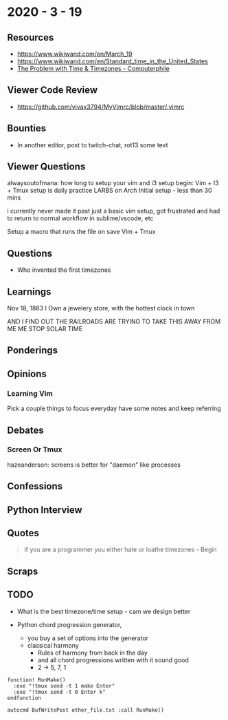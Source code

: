 # 2020 - 3 - 19

## Resources

- <https://www.wikiwand.com/en/March_19>
- <https://www.wikiwand.com/en/Standard_time_in_the_United_States>
- [The Problem with Time & Timezones - Computerphile](https://www.youtube.com/watch?v=-5wpm-gesOY)

## Viewer Code Review

- <https://github.com/vivax3794/MyVimrc/blob/master/.vimrc>

## Bounties

- In another editor, post to twitch-chat, rot13 some text

## Viewer Questions

alwaysoutofmana: how long to setup your vim and i3 setup
begin: Vim + I3 + Tmux setup is daily practice
       LARBS on Arch
       Initial setup - less than 30 mins

i currently never made it past just a basic vim setup, got frustrated and had to
return to normal workflow in sublime/vscode, etc

Setup a macro that runs the file on save
Vim + Tmux

## Questions

- Who invented the first timezones

## Learnings

Nov 18, 1883
I Own a jewelery store, with the hottest clock  in town

AND I FIND OUT THE RAILROADS ARE TRYING TO TAKE THIS AWAY FROM ME
ME STOP SOLAR TIME

## Ponderings

## Opinions

### Learning Vim

Pick a couple things to focus everyday
have some notes
and keep referring

## Debates

### Screen Or Tmux

hazeanderson: screens is better for "daemon" like processes

## Confessions

## Python Interview

## Quotes

> If you are a programmer you either hate or loathe timezones - Begin

## Scraps

## TODO

- What is the best timezone/time setup - cam we design better

- Python chord progression generator,
  - you buy a set of options into the generator
  - classical harmony
    - Rules of harmony from back in the day
    - and all chord progressions written with it sound good
    - 2 -> 5, 7, 1

```vimrc
function! RunMake()
  :exe "!tmux send -t 1 make Enter"
  :exe "!tmux send -t 0 Enter k"
endfunction

autocmd BufWritePost other_file.txt :call RunMake()
```
